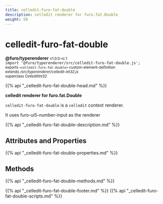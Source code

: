 ```yaml
---
title: celledit-furo-fat-double
description: celledit renderer for furo.fat.Double
weight: 50
---
```


# celledit-furo-fat-double
**@furo/typerenderer** <small>v1.0.0-rc.1</small>
<br>`import '@furo/typerenderer/src/celledit-furo-fat-double.js';`<small>
<br>exports `<celledit-furo-fat-double>` custom-element-definition
<br>extends */src/typerenderer/celledit-int32.js*
<br>superclass *CelleditInt32*</small>

{{% api "_celledit-furo-fat-double-head.md" %}}

**celledit renderer for furo.fat.Double**

`celledit-furo-fat-double` is a `celledit` context renderer.

It uses furo-ui5-number-input as the renderer

{{% api "_celledit-furo-fat-double-description.md" %}}


## Attributes and Properties
{{% api "_celledit-furo-fat-double-properties.md" %}}



## Methods
{{% api "_celledit-furo-fat-double-methods.md" %}}





{{% api "_celledit-furo-fat-double-footer.md" %}}
{{% api "_celledit-furo-fat-double-scripts.md" %}}

